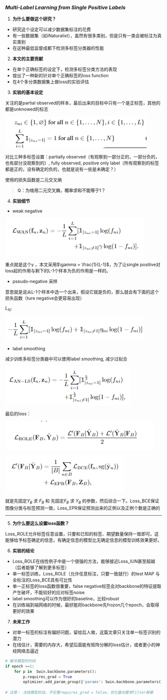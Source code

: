 ### *Multi-Label Learning from Single Positive Labels*



1. **为什么要做这个研究？**

- 研究这个设定可以减少数据集标注的花费
- 有一些数据集（如iNaturalist），虽然有很多类别，但是只有一类会被标注为真实类别
- 在这种最低监督成都下检测多标签分类器的性能

2. **本文的主要贡献**

- 在单个正确标签的设定下，检测多标签分类方法的表现
- 提出了一种新的针对单个正确标签的loss function
- 在4个多分类数据集上做loss的实验评估

3. **实验的基本设定**

关注的是partial observed的样本，最后出来的目标中只有一个是正标签，其他的都是unknowed的标志

![image-20221018104458135](assets/image-20221018104458135.png)

对比三种多标签设置：partially observed（有观察到一部分正的，一部分负的，也有部分没观察到的）, fully observed, positive only label（所有观察到的标签都是正的，没有确定的负的，也就是说有一些是未确定？）

使用的损失函数是二元交叉熵

> **Q：为啥用二元交叉熵，概率求和不能等于1？**



4. **实验细节**

- weak negative

![image-20221018210206557](assets/image-20221018210206557.png)

重点就是这个$\gamma$ ，本文采用$\gamma = \frac{1}{L-1}$，为了让single positive对loss起的作用与剩下的L-1个样本为负的作用是一样的。

- pseudo-negative 采样

意思就是说从L-1个样本中选一个出来，假设它就是负的，那么就会有下面的这个损失函数（ture negative会更容易出现）

$L_{IU}$

![image-20221018210458348](assets/image-20221018210458348.png)

- label smoothing

减少训练多标签分类器中可以使用label smoothing, 减少过拟合

![image-20221018210556575](assets/image-20221018210556575.png)



最后的loss：

![image-20221019111549056](assets/image-20221019111549056.png)

![image-20221019111557167](assets/image-20221019111557167.png)

就是先固定$Y_B$ 求 $F_B$ 和 先固定$F_B$ 求 $Y_B$ 的参数，然后综合一下。Loss_BCE保证图像分类与标签预测一致，Loss_EPR保证预测出来的正例以及正例个数是正确的

------

5. **为什么要这么设置loss函数？**

Loss_ROLE允许标签任意设置，只要和已知的标签、期望数量保持一致即可。这能够给予标签确定的信息，有确定信息的模型比无确定信息的模型训练效果更好。



6. **实验的结论**

- Loss_ROLE在线性例子中是一个很强的方法，能够接近Loss_IUN甚至超越（后者能够了解到更多标签）
- 单一标签训练，Loss_ROLE（允许任意标注，只要一致就行）的test MAP 与全标注的Loss_BCE具有可比性
- 单一正标签的loss函数很重要，false negative标签会对backbone的特征提取产生破坏，不能较好的应对标签noise
- label smoothing可以作为很好的baseline，比较robust
- 在训练端到端网络的时候，最好能将backbone先frozon几个epoch，会取得更好的效果



7. **未来工作**

- 对单一标签的标注有偏好问题，留给后人做，这篇文章只关注单一标签识别的潜力
- 在线估计，需要的内存大，希望后面能有矩阵分解的loss估计，或者更小的神经网络去逼近



```python
# 解冻模型的代码
if epoch ==1:
    for p in  Swin.backbone.parameters():
        p.requires_grad = True
        optimizer.add_param_group({'params': Swin.backbone.parameters()})

# 注意： 冻结模型的话，不仅要requires_grad = false，优化器也要用filter屏蔽
```




